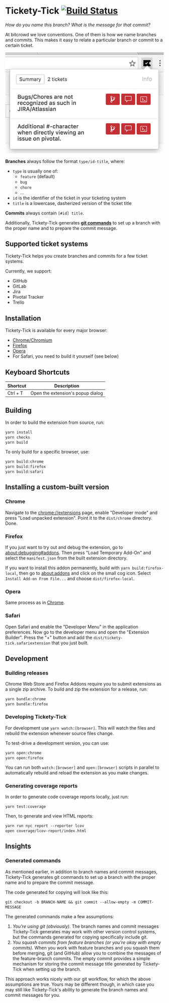 # Tickety-Tick [![Build Status](https://travis-ci.org/bitcrowd/tickety-tick.svg?branch=master)](https://travis-ci.org/bitcrowd/tickety-tick)

*How do you name this branch? What is the message for that commit?*

At bitcrowd we love conventions. One of them is how we name branches and
commits. This makes it easy to relate a particular branch or commit to a
certain ticket.

![screenshot](./screenshot.png)

**Branches** always follow the format `type/id-title`, where:

- `type` is usually one of:
  - `feature` (default)
  - `bug`
  - `chore`
  - …
- `id` is the identifier of the ticket in your ticketing system
- `title` is a lowercase, dasherized version of the ticket title

**Commits** always contain `[#id] title`.

Additionally, Tickety-Tick generates [**git commands**](#generated-commands) to
set up a branch with the proper name and to prepare the commit message.

## Supported ticket systems

Tickety-Tick helps you create branches and commits for a few ticket systems.

Currently, we support:

- GitHub
- GitLab
- Jira
- Pivotal Tracker
- Trello

## Installation

Tickety-Tick is available for every major browser:

- [Chrome/Chromium](https://chrome.google.com/webstore/detail/ciakolhgmfijpjbpcofoalfjiladihbg)
- [Firefox](https://addons.mozilla.org/firefox/addon/tickety-tick/)
- [Opera](https://addons.opera.com/extensions/details/tickety-tick/)
- For Safari, you need to build it yourself (see below)

## Keyboard Shortcuts

| Shortcut | Description                      |
|----------|----------------------------------|
| Ctrl + T | Open the extension's popup dialog |

## Building

In order to build the extension from source, run:

```shell
yarn install
yarn checks
yarn build
```

To only build for a specific browser, use:

```shell
yarn build:chrome
yarn build:firefox
yarn build:safari
```

## Installing a custom-built version

### Chrome

Navigate to the [chrome://extensions](chrome://extensions) page, enable
"Developer mode" and press "Load unpacked extension". Point it to the
`dist/chrome` directory. Done.

### Firefox

If you just want to try out and debug the extension, go to
[about:debugging#addons](about:debugging#addons). Then press "Load Temporary
Add-On" and select the `manifest.json` from the built extension directory.

If you want to install this addon permanently, build with
`yarn build:firefox-local`, then go to [about:addons](about:addons) and click
on the small cog icon. Select `Install Add-on From File...` and choose
`dist/firefox-local`.

### Opera

Same process as in [Chrome](#chrome).

### Safari

Open Safari and enable the "Developer Menu" in the application preferences. Now
go to the developer menu and open the "Extension Builder". Press the "+" button
and add the `dist/tickety-tick.safariextension` that you just built.

## Development

### Building releases

Chrome Web Store and Firefox Addons require you to submit extensions as a
single zip archive. To build and zip the extension for a release, run:

```shell
yarn bundle:chrome
yarn bundle:firefox
```

### Developing Tickety-Tick

For development use `yarn watch:[browser]`. This will watch the files and
rebuild the extension whenever source files change.

To test-drive a development version, you can use:

```shell
yarn open:chrome
yarn open:firefox
```

You can run both `watch:[browser]` and `open:[browser]` scripts in parallel to
automatically rebuild and reload the extension as you make changes.

### Generating coverage reports

In order to generate code coverage reports locally, just run:

```shell
yarn test:coverage
```

Then, to generate and view HTML reports:

```shell
yarn run nyc report --reporter lcov
open coverage/lcov-report/index.html
```

## Insights

### Generated commands

As mentioned earlier, in addition to branch names and commit messages,
Tickety-Tick generates git commands to set up a branch with the proper name
and to prepare the commit message.

The code generated for copying will look like this:

```shell
git checkout -b BRANCH-NAME && git commit --allow-empty -m COMMIT-MESSAGE
```

The generated commands make a few assumptions:

1. *You're using git (obviously).* The branch names and commit messages
   Tickety-Tick generates may work with other version control systems,
   but the commands generated for copying specifically include git.
2. *You squash commits from feature branches (or you're okay with empty commits).*
   When you work with feature branches and you squash them before merging, git
   (and GitHub) allow you to combine the messages of the feature-branch
   commits. The empty commit provides a simple mechanism for storing the commit
   message title generated by Tickety-Tick when setting up the branch.

This approach works nicely with our git workflow, for which the above
assumptions are true. Yours may be different though, in which case you may
still like Tickety-Tick's ability to generate the branch names and commit
messages for you.

